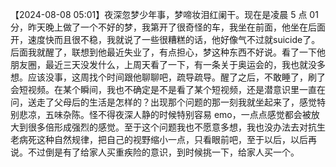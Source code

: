 
【2024-08-08 05:01】夜深忽梦少年事，梦啼妆泪红阑干。现在是凌晨 5 点 01 分，昨天晚上做了一个不好的梦，我第开了很奇怪的车，我坐在前面，他坐在后面开，速度快而且很不稳，我就说了一些很糟糕的话，他好像气不过就suicide了。后面我就醒了，联想到他最近失业了，有点担心，梦这种东西不好说。看了一下他朋友圈，最近三天没发什么，上周天看了一下，有一条关于奥运会的，我也就没多想。应该没事，这周找个时间跟他聊聊吧，疏导疏导。醒了之后，不敢睡了，刷了会短视频。在某个瞬间，我也不确定是不是看了某个短视频，还是潜意识里一直在问，送走了父母后的生活是怎样的？出现那个问题的那一刻我就坐起来了，感觉特别悲凉，五味杂陈。怪不得夜深人静的时候特别容易 emo，一点点感觉都会被放大到很多倍形成强烈的感觉。至于这个问题我也不愿意多想，我也没办法去对抗生老病死这种自然规律，把自己的视野缩小一点，只看眼前吧，至于以后，以后再说。不过倒是有了给家人买重疾险的意识，到时候挑一下，给家人买一个。

